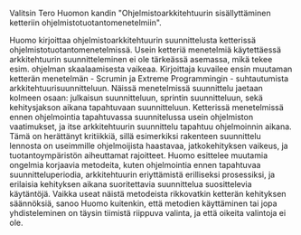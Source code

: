 Valitsin Tero Huomon kandin "Ohjelmistoarkkitehtuurin sisällyttäminen ketteriin ohjelmistotuotantomenetelmiin". 

Huomo kirjoittaa ohjelmistoarkkitehtuurin suunnittelusta ketterissä ohjelmistotuotantomenetelmissä. Usein ketteriä menetelmiä käytettäessä arkkitehtuurin suunnitteleminen ei
ole tärkeässä asemassa, mikä tekee esim. ohjelman skaalaamisesta vaikeaa. Kirjoittaja kuvailee ensin muutaman ketterän menetelmän - Scrumin ja Extreme Programmingin - suhtautumista 
arkkitehtuurisuunnitteluun. Näissä menetelmissä suunnittelu jaetaan kolmeen osaan: julkaisun suunnitteluun, sprintin suunnitteluun, sekä kehitysjakson aikana tapahtuvaan 
suunnitteluun. Ketterissä menetelmissä ennen ohjelmointia tapahtuvassa suunnitelussa usein ohjelmiston vaatimukset, ja itse arkkitehtuurin suunnittelu tapahtuu ohjelmoinnin 
aikana. Tämä on herättänyt kritiikkiä, sillä esimerkiksi rakenteen suunnittelu lennosta on useimmille ohjelmoijista haastavaa, jatkokehityksen vaikeus, ja tuotantoympäristön 
aiheuttamat rajoitteet. Huomo esittelee muutamia ongelmia korjaavia metodeita, kuten ohjelmointia ennen tapahtuvaa suunnitteluperiodia, arkkitehtuurin eriyttämistä erilliseksi
prosessiksi, ja erilaisia kehityksen aikana suoritettavia suunnittelua suosittelevia käytäntöjä. Vaikka useat näistä metodeista rikkovatkin ketterän kehityksen säännöksiä, sanoo
Huomo kuitenkin, että metodien käyttäminen tai jopa yhdisteleminen on täysin tiimistä riippuva valinta, ja että oikeita valintoja ei ole.
